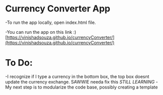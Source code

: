 # Currency Converter App
-To run the app locally, open index.html file.

-You can run the app on this link :)
[https://vinishadsouza.github.io/currencyConverter/](https://vinishadsouza.github.io/currencyConverter/)

# To Do:
-I recognize if I type a currency in the bottom box, the top box doesnt update the currency exchange. SAWWIE needa fix this 
*STILL LEARNING*
-My next step is to modularize the code base, possibly creating a template



